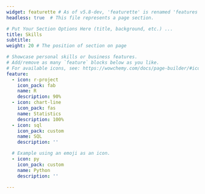 ```yaml
---
widget: featurette # As of v5.8-dev, 'featurette' is renamed 'features'
headless: true  # This file represents a page section.

# Put Your Section Options Here (title, background, etc.) ...
title: Skills
subtitle:
weight: 20 # The position of section on page

# Showcase personal skills or business features.
# Add/remove as many `feature` blocks below as you like.
# For available icons, see: https://wowchemy.com/docs/page-builder/#icons
feature:
  - icon: r-project
    icon_pack: fab
    name: R
    description: 90%
  - icon: chart-line
    icon_pack: fas
    name: Statistics
    description: 100%
  - icon: sql
    icon_pack: custom
    name: SQL
    description: ''

  # Example using an emoji as an icon.
  - icon: py
    icon_pack: custom
    name: Python
    description: ''

---
```

